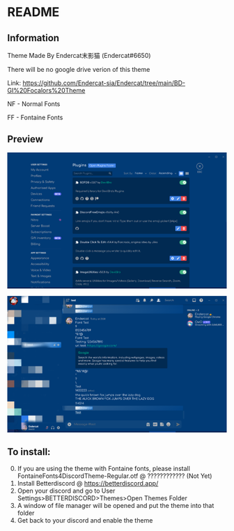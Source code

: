 # README

## Information

Theme Made By Endercat末影猫 (Endercat#6650)

There will be no google drive verion of this theme

Link: https://github.com/Endercat-sia/Endercat/tree/main/BD-GI%20Focalors%20Theme

NF - Normal Fonts

FF - Fontaine Fonts

## Preview

![Preview -1 (Settings)](https://github.com/Endercat-sia/Endercat/blob/main/BD-GI%20Focalors%20Theme/Preview/Preview%20-1.png?raw=true)


![Preview -2 (In Server)](https://github.com/Endercat-sia/Endercat/blob/main/BD-GI%20Focalors%20Theme/Preview/Preview%20-2.png?raw=true)

## To install:

0. If you are using the theme with Fontaine fonts, please install FontaineFonts4DiscordTheme-Regular.otf @ \???\???\???\??? (Not Yet)
1. Install Betterdiscord @ https://betterdiscord.app/
2. Open your discord and go to User Settings>BETTERDISCORD>Themes>Open Themes Folder
3. A window of file manager will be opened and put the theme into that folder
4. Get back to your discord and enable the theme
